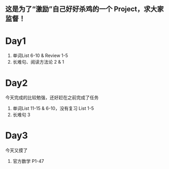 ## 这是为了“激励”自己好好杀鸡的一个 Project，求大家监督！
# Day1
1. 单词List 6-10 & Review 1-5
2. 长难句、阅读方法论 2 & 1
# Day2
今天完成的比较勉强，还好赶在之前完成了任务
1. 单词List 11-15 & 6-10，没有复习 List 1-5
2. 长难句 3
# Day3
今天又摸了
1. 官方数学 P1-47
